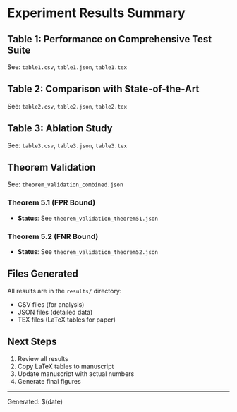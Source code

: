 # Experiment Results Summary

## Table 1: Performance on Comprehensive Test Suite

See: `table1.csv`, `table1.json`, `table1.tex`

## Table 2: Comparison with State-of-the-Art

See: `table2.csv`, `table2.json`, `table2.tex`

## Table 3: Ablation Study

See: `table3.csv`, `table3.json`, `table3.tex`

## Theorem Validation

See: `theorem_validation_combined.json`

### Theorem 5.1 (FPR Bound)
- **Status**: See `theorem_validation_theorem51.json`

### Theorem 5.2 (FNR Bound)
- **Status**: See `theorem_validation_theorem52.json`

## Files Generated

All results are in the `results/` directory:
- CSV files (for analysis)
- JSON files (detailed data)
- TEX files (LaTeX tables for paper)

## Next Steps

1. Review all results
2. Copy LaTeX tables to manuscript
3. Update manuscript with actual numbers
4. Generate final figures

---
Generated: $(date)
